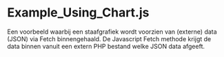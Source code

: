 # Example_Using_Chart.js

Een voorbeeld waarbij een staafgrafiek wordt voorzien van (externe) data (JSON) via Fetch binnengehaald.
De Javascript Fetch methode krijgt de data binnen vanuit een extern PHP bestand welke JSON data afgeeft.

